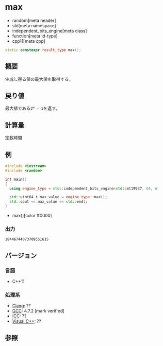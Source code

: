 # max
* random[meta header]
* std[meta namespace]
* independent_bits_engine[meta class]
* function[meta id-type]
* cpp11[meta cpp]

```cpp
static constexpr result_type max();
```

## 概要
生成し得る値の最大値を取得する。


## 戻り値
最大値である<code>2<sup>w</sup> - 1</code>を返す。


## 計算量
定数時間


## 例
```cpp example
#include <iostream>
#include <random>

int main()
{
  using engine_type = std::independent_bits_engine<std::mt19937, 64, std::uint64_t>;

  std::uint64_t max_value = engine_type::max();
  std::cout << max_value << std::endl;
}
```
* max()[color ff0000]

### 出力
```
18446744073709551615
```

## バージョン
### 言語
- C++11

### 処理系
- [Clang](/implementation.md#clang): ??
- [GCC](/implementation.md#gcc): 4.7.2 [mark verified]
- [ICC](/implementation.md#icc): ??
- [Visual C++](/implementation.md#visual_cpp): ??


## 参照
